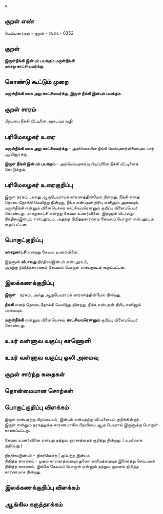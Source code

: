 உ

## குறள் எண் 

மெய்யுணர்தல் - குறள் - ௦௩௫௨ - 0352  

## குறள் 

**இருள்நீங்கி இன்பம் பயக்கும் மருள்நீங்கி  
மாசறு காட்சி யவர்க்கு.**

## கொண்டு கூட்டும் முறை

**மருள்நீங்கி மாசு அறு காட்சியவர்க்கு, இருள் நீங்கி இன்பம் பயக்கும்**

## குறள் சாரம் 

பிறப்பை நீக்கி வீட்டினை அடையும் வழி   

## பரிமேலழகர் உரை

**மருள்நீங்கி மாசு அறு காட்சியவர்க்கு** - அவிச்சையின் நீங்கி மெய்யுணர்வினையுடையார் ஆயினார்க்கு,   

**இருள் நீங்கி இன்பம் பயக்கும்** - அம்மெய்யுணர்வு பிறப்பினை நீக்கி வீட்டினைக் கொடுக்கும்.  

## பரிமேலழகர் உரைகுறிப்பு   

இருள் நரகம், அஃது ஆகுபெயராய்க் காரணத்தின்மேல் நின்றது. நீங்கி எனத் தொடைநோக்கி மெலிந்து நின்றது, நீங்க என்பதன் திரிபு எனினும் அமையும். மருள்நீங்கி என்னும் வினையெச்சம் காட்சியவரென்னும் குறிப்பு வினைப்பெயர் கொண்டது. மாசறுகாட்சி என்றது கேவல உணர்வினை. இதனான் வீடாவது நிரதிசயஇன்பம் என்பதூஉம், அதற்கு நிமித்தகாரணம் கேவலப் பொருள் என்பதூஉம் கூறப்பட்டன.  

## பொருட்குறிப்பு 

**மாசறுகாட்சி** என்றது கேவல உணர்வினை.    

இதனான் **வீடாவது** நிரதிசயஇன்பம் என்பதூஉம்,   
அதற்கு நிமித்தகாரணம் கேவலப் பொருள் என்பதூஉம் கூறப்பட்டன.    

## இலக்கணக்குறிப்பு  

**இருள்** - நரகம், அஃது ஆகுபெயராய்க் காரணத்தின்மேல் நின்றது.    

**நீங்கி** எனத் தொடைநோக்கி மெலிந்து நின்றது, நீங்க என்பதன் திரிபு எனினும் அமையும்.  

**மருள்நீங்கி** என்னும் வினையெச்சம் **காட்சியவரென்னும்** குறிப்பு வினைப்பெயர் கொண்டது.  

## உயர் வள்ளுவ வகுப்பு காணொளி


## உயர் வள்ளுவ வகுப்பு ஒலி அமைவு 

 
## குறள் சார்ந்த கதைகள் 


## தொன்மையான சொற்கள்


## பொருட்குறிப்பு விளக்கம்

இருள் என்பதற்கு பிறப்பையும், இன்பம் என்பதற்கு வீட்டினையும் குறிக்கின்றார்.  
இருள் என்னும் நரகத்துக்கு காரணமாகிய பிறவியை ஆகு பெயரால் இருளுக்கு பொருள் காணப்பட்டது.   

கேவல உணர்வினை என்பது தத்துவ ஞானத்தைக் குறித்து நின்றது. ( உயர்வாக குறிப்பது )  

நிரதிசயஇன்பம்  - நிகரில்லாத | ஒப்பற்ற இன்பம்   
நிமித்த காரணம் - முதல் காரணத்தையும் துணை காரியத்தையும் இணைத்து செய்பவன் நிமித்த காரணம். இங்கே கேவலப் பொருள் என்னும் தத்துவ ஞானம் நிமித்த காரணமாக நின்றது.

## இலக்கணக்குறிப்பு விளக்கம்


## ஆங்கில கருத்தாக்கம் 


